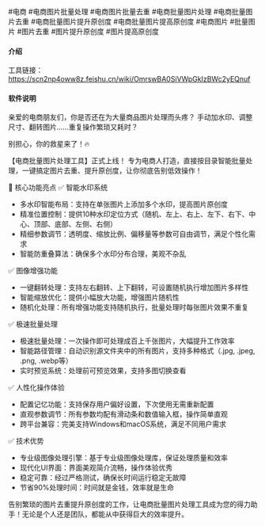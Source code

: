 #电商
#电商图片批量处理
#电商图片批量去重
#电商批量图片处理 
#电商批量图片去重 
#电商批量图片提升原创度 
#电商批量图片提高原创度 
#电商图片 
#批量图片 
#图片去重 
#图片提升原创度 
#图片提高原创度

#### 介绍
工具链接：https://scn2np4oww8z.feishu.cn/wiki/OmrswBA0SiVWpGkIzBWc2yEQnuf


#### 软件说明
亲爱的电商朋友们，你是否还在为大量商品图片处理而头疼？
手动加水印、调整尺寸、翻转图片……重复操作繁琐又耗时？

别担心，你的救星来了！🔥

【电商批量图片处理工具】正式上线！
专为电商人打造，直接按目录智能批量处理，一键搞定图片去重、提升原创度，让你彻底告别低效操作！

🚀 核心功能亮点
✅ 智能水印系统
- 多水印智能布局：支持在单张图片上添加多个水印，提高图片原创度
- 精准位置控制：提供10种水印定位方式（随机、左上、右上、左下、右下、中心、顶部、底部、左侧、右侧）
- 精细参数调节：透明度、缩放比例、偏移量等参数可自由调节，满足个性化需求
- 智能防重叠算法：确保多个水印分布合理，美观不杂乱

✅ 图像增强功能
- 一键翻转处理：支持左右翻转、上下翻转，可设置随机执行增加图片多样性
- 智能缩放优化：提供小幅放大功能，增强图片随机性
- 随机化处理：所有增强功能支持随机执行，批量处理时每张图片效果不重复

✅ 极速批量处理
- 极速批量处理：一次操作即可处理成百上千张图片，大幅提升工作效率
- 智能路径管理：自动识别源文件夹中的所有图片，支持多种格式（.jpg, .jpeg, .png, .webp等）
- 实时预览系统：处理前可预览效果，支持多图切换查看

✅ 人性化操作体验
- 配置记忆功能：支持保存用户偏好设置，下次使用无需重新配置
- 直观参数调节：所有参数均配有滑动条和数值输入框，操作简单直观
- 跨平台兼容：完美支持Windows和macOS系统，满足不同用户需求


✅ 技术优势
- 专业级图像处理引擎：基于专业级图像处理库，保证处理质量和效率
- 现代化UI界面：界面美观简介流畅，操作体验优秀
- 稳定可靠：经过严格测试，确保长时间运行稳定无故障
- 节省90%处理时间：时间就是金钱，效率就是生命

告别繁琐的图片去重提升原创度的工作，让电商批量图片处理工具成为您的得力助手！无论是个人还是团队，都能从中获得巨大的效率提升。



